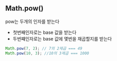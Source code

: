 ## Math.pow()

pow는 두개의 인자를 받는다

- 첫번째인자로는 base 값을 받는다
- 두번쨰인자로는 base 값에 몇번을 재곱할지를 받는다

```js
Math.pow(7, 2); // 7의 2제곱 === 49
Math.pow(10, 3); //10의 3제곱 === 1000
```
